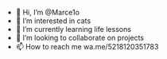 - 👋 Hi, I’m @Marce1o
- 👀 I’m interested in cats
- 🌱 I’m currently learning life lessons
- 💞️ I’m looking to collaborate on projects
- 📫 How to reach me wa.me/5218120351783
